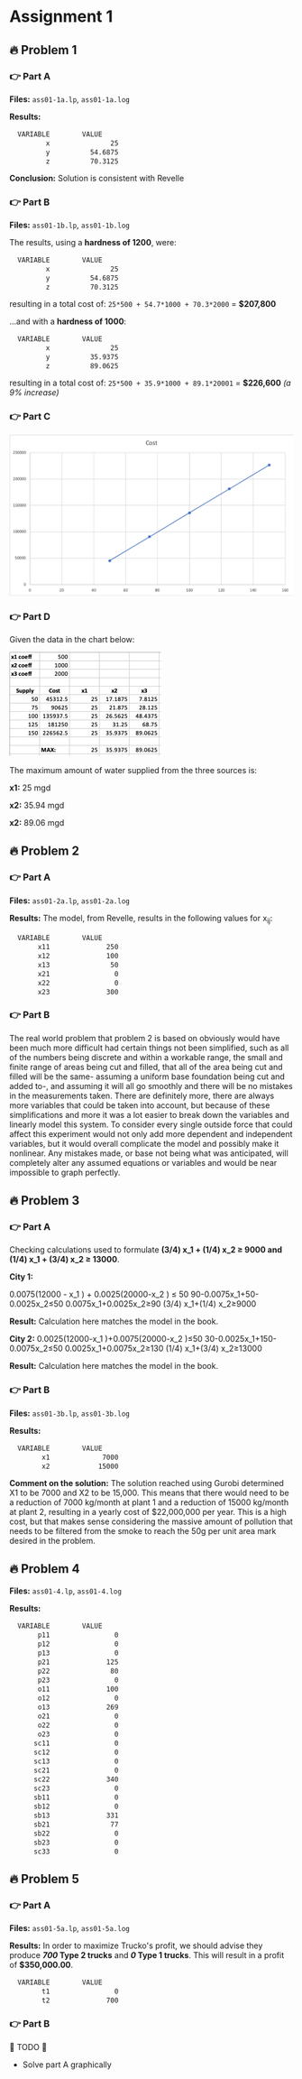 # Assignment 1
## 🔥 Problem 1
### 👉 Part A
**Files:** `ass01-1a.lp`, `ass01-1a.log`

**Results:**
```
  VARIABLE        VALUE
         x               25
         y          54.6875
         z          70.3125
```

**Conclusion:** Solution is consistent with Revelle

### 👉 Part B
**Files:** `ass01-1b.lp`, `ass01-1b.log`

The results, using a **hardness of 1200**, were:
```
  VARIABLE        VALUE
         x               25
         y          54.6875
         z          70.3125
```
resulting in a total cost of:
`25*500 + 54.7*1000 + 70.3*2000` = **$207,800**


...and with a **hardness of 1000**:
```
  VARIABLE        VALUE
         x               25
         y          35.9375
         z          89.0625
``` 
resulting in a total cost of:
`25*500 + 35.9*1000 + 89.1*20001` = **$226,600** *(a 9% increase)*

### 👉 Part C
![problem 1 part c graph of cost vs. water](https://raw.githubusercontent.com/adboio/ce339/master/ass01/p1/p1c-graph.png)

### 👉 Part D
Given the data in the chart below:

![problem 1 part d table](https://raw.githubusercontent.com/adboio/ce339/master/ass01/p1/p1c-table.png)

The maximum amount of water supplied from the three sources is:

**x1:** 25 mgd

**x2:** 35.94 mgd

**x2:** 89.06 mgd

## 🔥 Problem 2
### 👉 Part A
**Files:** `ass01-2a.lp`, `ass01-2a.log`

**Results:**
The model, from Revelle, results in the following values for x<sub>ij</sub>:
```
  VARIABLE        VALUE
       x11              250
       x12              100
       x13               50
       x21                0
       x22                0
       x23              300
```

### 👉 Part B
The real world problem that problem 2 is based on obviously would have been much more difficult had certain things not been simplified, such as all of the numbers being discrete and within a workable range, the small and finite range of areas being cut and filled, that all of the area being cut and filled will be the same- assuming a uniform base foundation being cut and added to-, and assuming it will all go smoothly and there will be no mistakes in the measurements taken. There are definitely more, there are always more variables that could be taken into account, but because of these simplifications and more it was a lot easier to break down the variables and linearly model this system. To consider every single outside force that could affect this experiment would not only add more dependent and independent variables, but it would overall complicate the model and possibly make it nonlinear. Any mistakes made, or base not being what was anticipated, will completely alter any assumed equations or variables and would be near impossible to graph perfectly.

## 🔥 Problem 3
### 👉 Part A
Checking calculations used to formulate **(3/4) x_1 + (1/4) x_2 ≥ 9000 and (1/4) x_1 + (3/4) x_2 ≥ 13000**.

**City 1:**

0.0075(12000 - x_1 ) + 0.0025(20000-x_2 ) ≤ 50
90-0.0075x_1+50-0.0025x_2≤50
0.0075x_1+0.0025x_2≥90
(3/4) x_1+(1/4) x_2≥9000

**Result:** Calculation here matches the model in the book.

**City 2:**
0.0025(12000-x_1 )+0.0075(20000-x_2 )≤50
30-0.0025x_1+150-0.0075x_2≤50
0.0025x_1+0.0075x_2≥130
(1/4) x_1+(3/4) x_2≥13000

**Result:** Calculation here matches the model in the book.

### 👉 Part B
**Files:** `ass01-3b.lp`, `ass01-3b.log`

**Results:**
```
  VARIABLE        VALUE
        x1             7000
        x2            15000
```

**Comment on the solution:** The solution reached using Gurobi determined X1 to be 7000 and X2 to be 15,000. This means that there would need to be a reduction of 7000 kg/month at plant 1 and a reduction of 15000 kg/month at plant 2, resulting in a yearly cost of $22,000,000 per year. This is a high cost, but that makes sense considering the massive amount of pollution that needs to be filtered from the smoke to reach the 50g per unit area mark desired in the problem.

## 🔥 Problem 4
**Files:** `ass01-4.lp`, `ass01-4.log`

**Results:**
```
  VARIABLE        VALUE
       p11                0
       p12                0
       p13                0
       p21              125
       p22               80
       p23                0
       o11              100
       o12                0
       o13              269
       o21                0
       o22                0
       o23                0
      sc11                0
      sc12                0
      sc13                0
      sc21                0
      sc22              340
      sc23                0
      sb11                0
      sb12                0
      sb13              331
      sb21               77
      sb22                0
      sb23                0
      sc33                0
```

## 🔥 Problem 5
### 👉 Part A
**Files:** `ass01-5a.lp`, `ass01-5a.log`

**Results:**
In order to maximize Trucko's profit, we should advise they produce **_700_ Type 2 trucks** and **_0_ Type 1 trucks**.
This will result in a profit of **$350,000.00**.
```
  VARIABLE        VALUE
        t1                0
        t2              700
```

### 👉 Part B
🚨 TODO 🚨
- Solve part A graphically